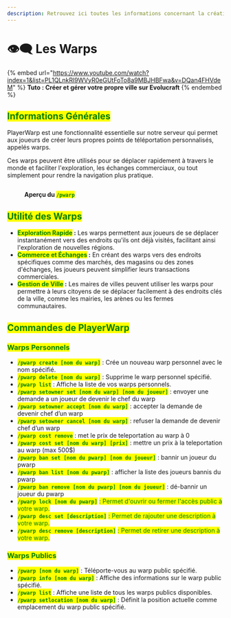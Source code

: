 ```yaml
---
description: Retrouvez ici toutes les informations concernant la création de playerwarp
---
```


# 👁️‍🗨️ Les Warps

{% embed url="https://www.youtube.com/watch?index=1&list=PL1QLnkRl9WVyR0eGUtFoTo8a9MBJHBFwa&v=DQan4FHVdeM" %}
**Tuto : Créer et gérer votre propre ville sur Evolucraft**
{% endembed %}

## <mark style="color:green;">Informations Générales</mark>

PlayerWarp est une fonctionnalité essentielle sur notre serveur qui permet aux joueurs de créer leurs propres points de téléportation personnalisés, appelés warps.

Ces warps peuvent être utilisés pour se déplacer rapidement à travers le monde et faciliter l'exploration, les échanges commerciaux, ou tout simplement pour rendre la navigation plus pratique.

<figure><img src="../.gitbook/assets/Les_Villes/PlayerWarp.png" alt=""><figcaption><p><strong>Aperçu du </strong><mark style="color:green;"><strong><code>/pwarp</code></strong></mark></p></figcaption></figure>

## <mark style="color:green;">Utilité des Warps</mark>

* <mark style="color:green;">**Exploration Rapide**</mark>**&#x20;:** Les warps permettent aux joueurs de se déplacer instantanément vers des endroits qu'ils ont déjà visités, facilitant ainsi l'exploration de nouvelles régions.
* <mark style="color:green;">**Commerce et Échanges**</mark>**&#x20;:** En créant des warps vers des endroits spécifiques comme des marchés, des magasins ou des zones d'échanges, les joueurs peuvent simplifier leurs transactions commerciales.
* <mark style="color:green;">**Gestion de Ville**</mark>**&#x20;:** Les maires de villes peuvent utiliser les warps pour permettre à leurs citoyens de se déplacer facilement à des endroits clés de la ville, comme les mairies, les arènes ou les fermes communautaires.

## <mark style="color:green;">Commandes de PlayerWarp</mark>

### <mark style="color:green;">Warps Personnels</mark>

* <mark style="color:green;">**`/pwarp create [nom du warp]`**</mark> : Crée un nouveau warp personnel avec le nom spécifié.
* <mark style="color:green;">**`/pwarp delete [nom du warp]`**</mark> : Supprime le warp personnel spécifié.
* <mark style="color:green;">**`/pwarp list`**</mark> : Affiche la liste de vos warps personnels.
* <mark style="color:green;">**`/pwarp setowner set [nom du warp] [nom du joueur]`**</mark> : envoyer une demande a un joueur de devenir le chef du warp
* <mark style="color:green;">**`/pwarp setowner accept [nom du warp]`**</mark> : accepter la demande de devenir chef d’un warp
* <mark style="color:green;">**`/pwarp setowner cancel [nom du warp]`**</mark> : refuser la demande de devenir chef d’un warp
* <mark style="color:green;">**`/pwarp cost remove`**</mark> : met le prix de teleportation au warp à 0
* <mark style="color:green;">**`/pwarp cost set [nom du warp] [prix]`**</mark> : mettre un prix à la teleportation au warp (max 500$)
* <mark style="color:green;">**`/pwarp ban set [nom du pwarp] [nom du joueur]`**</mark> : bannir un joueur du pwarp
* <mark style="color:green;">**`/pwarp ban list [nom du pwarp]`**</mark> : afficher la liste des joueurs bannis du pwarp
* <mark style="color:green;">**`/pwarp ban remove [nom du pwarp] [nom du joueur]`**</mark> : dé-bannir un joueur du pwarp
* <mark style="color:green;">**`/pwarp lock [nom du pwarp]`**</mark> <mark style="color:green;"></mark><mark style="color:green;">: Permet d'ouvrir ou fermer l'accès public à votre warp.</mark>
* <mark style="color:green;">**`/pwarp desc set [description]`**</mark> <mark style="color:green;"></mark><mark style="color:green;">: Permet de rajouter une description à votre warp.</mark>
* <mark style="color:green;">**`/pwarp desc remove [description]`**</mark> <mark style="color:green;"></mark><mark style="color:green;">: Permet de retirer une description à votre warp.</mark>



### <mark style="color:green;">Warps Publics</mark>

* <mark style="color:green;">**`/pwarp [nom du warp]`**</mark> : Téléporte-vous au warp public spécifié.
* <mark style="color:green;">**`/pwarp info [nom du warp]`**</mark> : Affiche des informations sur le warp public spécifié.
* <mark style="color:green;">**`/pwarp list`**</mark> : Affiche une liste de tous les warps publics disponibles.
* <mark style="color:green;">**`/pwarp setlocation [nom du warp]`**</mark> : Définit la position actuelle comme emplacement du warp public spécifié.
